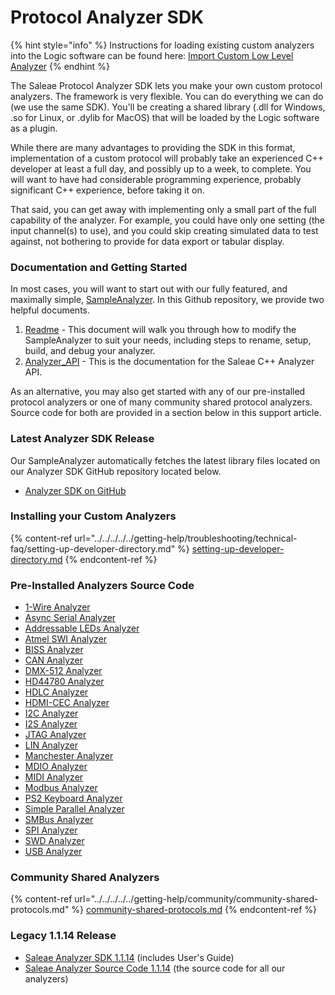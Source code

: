# Protocol Analyzer SDK

{% hint style="info" %}
Instructions for loading existing custom analyzers into the Logic software can be found here: [Import Custom Low Level Analyzer](../../../../../getting-help/troubleshooting/technical-faq/setting-up-developer-directory.md)
{% endhint %}

The Saleae Protocol Analyzer SDK lets you make your own custom protocol analyzers. The framework is very flexible. You can do everything we can do (we use the same SDK). You'll be creating a shared library (.dll for Windows, .so for Linux, or .dylib for MacOS) that will be loaded by the Logic software as a plugin.

While there are many advantages to providing the SDK in this format, implementation of a custom protocol will probably take an experienced C++ developer at least a full day, and possibly up to a week, to complete. You will want to have had considerable programming experience, probably significant C++ experience, before taking it on.

That said, you can get away with implementing only a small part of the full capability of the analyzer. For example, you could have only one setting (the input channel(s) to use), and you could skip creating simulated data to test against, not bothering to provide for data export or tabular display.

### Documentation and Getting Started

In most cases, you will want to start out with our fully featured, and maximally simple, [SampleAnalyzer](https://github.com/saleae/SampleAnalyzer). In this Github repository, we provide two helpful documents.

1. [Readme](https://github.com/saleae/SampleAnalyzer/blob/master/readme.md) - This document will walk you through how to modify the SampleAnalyzer to suit your needs, including steps to rename, setup, build, and debug your analyzer.
2. [Analyzer\_API](https://github.com/saleae/SampleAnalyzer/blob/master/docs/Analyzer_API.md) - This is the documentation for the Saleae C++ Analyzer API.

As an alternative, you may also get started with any of our pre-installed protocol analyzers or one of many community shared protocol analyzers. Source code for both are provided in a section below in this support article.

### **Latest Analyzer SDK Release**

Our SampleAnalyzer automatically fetches the latest library files located on our Analyzer SDK GitHub repository located below.

* [Analyzer SDK on GitHub](https://github.com/saleae/AnalyzerSDK)

### Installing your Custom Analyzers

{% content-ref url="../../../../../getting-help/troubleshooting/technical-faq/setting-up-developer-directory.md" %}
[setting-up-developer-directory.md](../../../../../getting-help/troubleshooting/technical-faq/setting-up-developer-directory.md)
{% endcontent-ref %}

### Pre-Installed Analyzers Source Code

* [1-Wire Analyzer](https://www.github.com/saleae/one-wire-analyzer)
* [Async Serial Analyzer](https://www.github.com/saleae/serial-analyzer)&#x20;
* [Addressable LEDs Analyzer](https://www.github.com/saleae/async-rgb-led-analyzer)
* [Atmel SWI Analyzer](https://www.github.com/saleae/atmel-swi-analyzer)
* [BISS Analyzer](https://www.github.com/saleae/biss-analyzer)
* [CAN Analyzer](https://www.github.com/saleae/can-analyzer)
* [DMX-512 Analyzer](https://www.github.com/saleae/dmx-512-analyzer)
* [HD44780 Analyzer](https://www.github.com/saleae/hd44780-analyzer)&#x20;
* [HDLC Analyzer](https://www.github.com/saleae/hdlc-analyzer)&#x20;
* [HDMI-CEC Analyzer](https://www.github.com/saleae/hdmi-cec-analyzer)&#x20;
* [I2C Analyzer](https://www.github.com/saleae/i2c-analyzer)&#x20;
* [I2S Analyzer](https://www.github.com/saleae/i2s-analyzer)&#x20;
* [JTAG Analyzer](https://www.github.com/saleae/jtag-analyzer)&#x20;
* [LIN Analyzer](https://www.github.com/saleae/lin-analyzer)
* [Manchester Analyzer](https://www.github.com/saleae/manchester-analyzer)&#x20;
* [MDIO Analyzer](https://www.github.com/saleae/mdio-analyzer)&#x20;
* [MIDI Analyzer](https://www.github.com/saleae/midi-analyzer)&#x20;
* [Modbus Analyzer](https://www.github.com/saleae/modbus-analyzer)&#x20;
* [PS2 Keyboard Analyzer](https://www.github.com/saleae/ps2-keyboard-analyzer)&#x20;
* [Simple Parallel Analyzer](https://www.github.com/saleae/simple-parallel-analyzer)&#x20;
* [SMBus Analyzer](https://www.github.com/saleae/smbus-analyzer)&#x20;
* [SPI Analyzer](https://www.github.com/saleae/spi-analyzer)&#x20;
* [SWD Analyzer](https://www.github.com/saleae/swd-analyzer)&#x20;
* [USB Analyzer](https://www.github.com/saleae/usb-analyzer)

### Community Shared Analyzers

{% content-ref url="../../../../../getting-help/community/community-shared-protocols.md" %}
[community-shared-protocols.md](../../../../../getting-help/community/community-shared-protocols.md)
{% endcontent-ref %}

### **Legacy 1.1.14 Release**

* [Saleae Analyzer SDK 1.1.14](http://downloads.saleae.com/SDK/SaleaeAnalyzerSdk-1.1.14.zip) (includes User's Guide)
* [Saleae Analyzer Source Code 1.1.14](http://downloads.saleae.com/SDK/Saleae%20Analyzer%20Source%201.1.14.zip) (the source code for all our analyzers)
